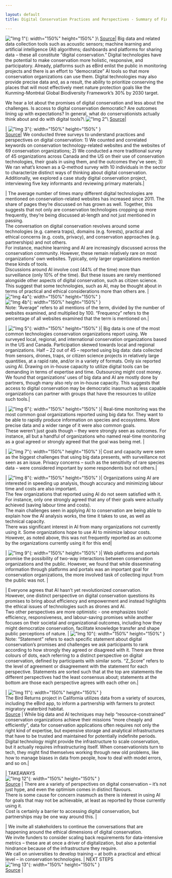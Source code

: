 ```yaml
---

layout: default
title: Digital Conservation Practices and Perspectives - Summary of Findings

---
```



!["Img 1"](assets/img/digconsummary/img1.png "Img 1"){: width="150%" height="150%" }\ [Source](https://blog.nature.org/2013/05/27/boucher-bird-blog-apps-smart-birder/)| Big data and related data collection tools such as acoustic sensors; machine learning and artificial intelligence (AI) algorithms; dashboards and platforms for sharing data – these all constitute “digital conservation.” Digital technologies have the potential to make conservation more holistic, responsive, and participatory. Already, platforms such as eBird enlist the public in monitoring projects and there is an effort to “democratize” AI tools so that more conservation organizations can use them. Digital technologies may also provide precise data and, as a result, the ability to prioritize conserving the places that will most effectively meet nature protection goals like the Kunming-Montréal Global Biodiversity Framework’s 30% by 2030 target.

We hear a lot about the promises of digital conservation and less about the challenges. Is access to digital conservation democratic? Are outcomes lining up with expectations? In general, what do conservationists actually think about and do with digital tools?\ !["Img 2"](assets/img/digconsummary/img2.png "Img 2")\ [Source](https://cnr.ncsu.edu/news/2022/01/transforming-data-into-conservation/)|

| !["Img 3"](assets/img/digconsummary/img3.png "Img 3"){: width="150%" height="150%" } <br /> [Source](https://commons.wikimedia.org/wiki/File:Online_Survey_Icon_or_logo.svg)| We conducted three surveys to understand practices and perspectives on digital conservation: 1) We counted and correlated keywords on conservation technology-related websites and the websites of 69 conservation organizations; 2) We conducted a more traditional survey of 45 organizations across Canada and the US on their use of conservation technologies, their goals in using them, and the outcomes they’ve seen; 3) We ran what’s known as a Q-method survey with 10 individuals in the sector to characterize distinct ways of thinking about digital conservation. Additionally, we explored a case study digital conservation project, interviewing five key informants and reviewing primary materials.|

| The average number of times many different digital technologies are mentioned on conservation-related websites has increased since 2011. The share of pages they’re discussed on has grown as well. Together, this suggests that not only are conservation technologies cropping up more frequently, they’re being discussed at-length and not just mentioned in passing.<br /> The conversation on digital conservation revolves around some technologies (e.g. camera traps), domains (e.g. forests), practical and ethical concerns (e.g. costs, privacy), and conservation approaches (e.g. partnerships) and not others.<br /> For instance, machine learning and AI are increasingly discussed across the conservation community. However, these remain relatively rare on most organizations’ own websites. Typically, only larger organizations mention these kinds of tools.<br /> Discussions around AI involve cost (44% of the time) more than surveillance (only 10% of the time). But these issues are rarely mentioned alongside other aspects of digital conservation, such as citizen science. This suggest that some technologies, such as AI, may be thought about in terms of practical and ethical considerations more than others are. | !["Img 4a"](assets/img/digconsummary/img4a.png "Img 4a"){: width="150%" height="150%" }<br /> !["Img 4b"](assets/img/digconsummary/img4b.png "Img 4b"){: width="150%" height="150%" }<br />Note: “Average” refers to all mentions of the term, divided by the number of websites examined, and multiplied by 100. “Frequency” refers to the percentage of all websites examined that the term is mentioned on.|

| !["Img 5"](assets/img/digconsummary/img5.png "Img 5"){: width="150%" height="150%" }| Big data is one of the most common technologies conservation organizations report using. We surveyed local, regional, and international conservation organizations based in the US and Canada. Participation skewed towards local and regional organizations. Half – 22 out of 45 – reported using big data: data collected from sensors, drones, traps, or citizen science projects in relatively large quantities, at a rapid rate, and/or in a variety of formats. Only six reported using AI. Drawing on in-house capacity to utilize digital tools can be demanding in terms of expertise and time. Outsourcing might cost money. We found that organizations’ uses of big data and AI are mostly done by partners, though many also rely on in-house capacity. This suggests that access to digital conservation may be democratic inasmuch as less capable organizations can partner with groups that have the resources to utilize such tools.|

| !["Img 6"](assets/img/digconsummary/img6.png "Img 6"){: width="150%" height="150%" }| Real-time monitoring was the most common goal organizations reported using big data for. They want to be able to rapidly produce information on species and ecosystems. More precise data and a wider range of it were also common goals.<br /> These weren’t just goals though – they were strongly seen as outcomes. For instance, all but a handful of organizations who named real-time monitoring as a goal agreed or strongly agreed that the goal was being met. |

| !["Img 7"](assets/img/digconsummary/img7.png "Img 7"){: width="150%" height="150%" }| Cost and capacity were seen as the biggest challenges that using big data presents, with surveillance not seen as an issue. Privacy concerns – such as the sensitivity of rare species data – were considered important by some respondents but not others.|

| !["Img 8"](assets/img/digconsummary/img8.png "Img 8"){: width="150%" height="150%" }| Organizations using AI are interested in speeding up analysis, though accuracy and minimizing labour time and costs are also important.<br /> The few organizations that reported using AI do not seem satisfied with it. For instance, only one strongly agreed that any of their goals were actually achieved (saving labour time and costs).<br /> The main challenges seen in applying AI to conservation are being able to explain how the AI analysis works, the time it takes to use, as well as technical capacity.<br /> There was significant interest in AI from many organizations not currently using it. Some organizations hope to use AI to minimize labour costs. However, as noted above, this was not frequently reported as an outcome by the organizations currently using it for this end|

| !["Img 9"](assets/img/digconsummary/img1.png "Img 9"){: width="150%" height="150%" }| Web platforms and portals promise the possibility of two-way interactions between conservation organizations and the public. However, we found that while disseminating information through platforms and portals was an important goal for conservation organizations, the more involved task of collecting input from the public was not. |

| Everyone agrees that AI hasn’t yet revolutionized conservation.<br /> However, one distinct perspective on digital conservation questions its promises to bring about efficiency and empowerment and instead highlights the ethical issues of technologies such as drones and AI.<br /> Two other perspectives are more optimistic - one emphasizes tools’ efficiency, responsiveness, and labour-saving promises while another focuses on their societal and organizational outcomes, including how they might democratize conservation, facilitate knowledge transfer and shape public perceptions of nature. | !["Img 10"](assets/img/digconsummary/img10.png "Img 10"){: width="150%" height="150%" }<br /> Note: “Statement” refers to each specific statement about digital conservation’s promises and challenges we ask participants to rank according to how strongly they agreed or disagreed with it. There are three colours of dots, each referring to a distinct perspective on digital conservation, defined by participants with similar sorts. “Z_Score” refers to the level of agreement or disagreement with the statement for each perspective. Statements are sorted such that at the top are statements the different perspectives had the least consensus about; statements at the bottom are those each perspective agrees with each other on.|

| !["Img 11"](assets/img/digconsummary/img11.png "Img 11"){: width="150%" height="150%" }<br /> The Bird Returns project in California utilizes data from a variety of sources, including the eBird app, to inform a partnership with farmers to protect migratory waterbird habitat.<br /> [Source](http://www.calricenews.org/wp-content/uploads/2017/06/BR-Workshop-Presentation-June20171.pdf) | While big data and AI techniques may help “resource-constrained” conservation organizations achieve their missions “more cheaply and efficiently”, data for conservation applications often requires not only the right kind of expertise, but expensive storage and analytical infrastructures that have to be trusted and maintained for potentially indefinite periods. Digital technology might provide the infrastructure to scale conservation, but it actually requires infrastructuring itself. When conservationists turn to tech, they might find themselves working through new old problems, like how to manage biases in data from people, how to deal with model errors, and so on.|

| TAKEAWAYS<br /> !["Img 12"](assets/img/digconsummary/img12.png "Img 12"){: width="150%" height="150%" }<br /> [Source](https://www.iis-rio.org/en/projects/naturemap-priority-areas-for-conservation-and-restoration-of-natural-systems/) | There are a variety of perspectives on digital conservation – it’s not just hype, and even the optimism comes in distinct flavours.<br /> There is some cause for concern inasmuch as there is interest in using AI for goals that may not be achievable, at least as reported by those currently using it.<br /> Cost is certainly a barrier to accessing digital conservation, but partnerships may be one way around this. |

| We invite all stakeholders to continue the conversations that are happening around the ethical dimensions of digital conservation.<br /> We invite funders to consider scaling back requirements for data-intensive metrics – these are at once a driver of digitalization, but also a potential hindrance because of the infrastructure they require.<br /> We call on universities to develop training – at both a practical and ethical level – in conservation technologies. | NEXT STEPS<br /> !["Img 13"](assets/img/digconsummary/img13.png "Img 13"){: width="150%" height="150%" }<br /> [Source](https://www.conservation.org/blog/in-blockchain-technology-a-futuristic-solution-to-conservations-greatest-challenges)  |

